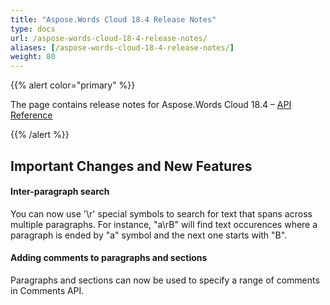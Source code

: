 ```yaml
---
title: "Aspose.Words Cloud 18.4 Release Notes"
type: docs
url: /aspose-words-cloud-18-4-release-notes/
aliases: [/aspose-words-cloud-18-4-release-notes/]
weight: 80
---
```


{{% alert color="primary" %}} 

The page contains release notes for Aspose.Words Cloud 18.4 – [API Reference](https://apireference.aspose.cloud/words/)

{{% /alert %}} 
## Important Changes and New Features
#### Inter-paragraph search
You can now use '\r' special symbols to search for text that spans across multiple paragraphs. For instance, "a\rB" will find text occurences where a paragraph is ended by "a" symbol and the next one starts with "B".
#### Adding comments to paragraphs and sections
Paragraphs and sections can now be used to specify a range of comments in Comments API.
